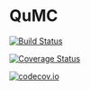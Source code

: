 # QuMC

[![Build Status](https://travis-ci.org/Roger-luo/QuMC.jl.svg?branch=master)](https://travis-ci.org/Roger-luo/QuMC.jl)

[![Coverage Status](https://coveralls.io/repos/Roger-luo/QuMC.jl/badge.svg?branch=master&service=github)](https://coveralls.io/github/Roger-luo/QuMC.jl?branch=master)

[![codecov.io](http://codecov.io/github/Roger-luo/QuMC.jl/coverage.svg?branch=master)](http://codecov.io/github/Roger-luo/QuMC.jl?branch=master)
